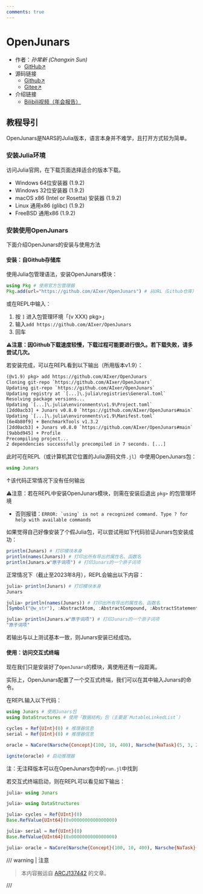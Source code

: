 ```yaml
---
comments: true
---
```


# OpenJunars

- 作者：*孙常新 (Changxin Sun)*
  - [GitHub↗](https://github.com/AIxer)
- 源码链接
  - [Github↗](https://github.com/AIxer/OpenJunars)
  - [Gitee↗](https://gitee.com/junars/nacore6)
- 介绍链接
  - [Bilibili视频（年会报告）](https://www.bilibili.com/video/BV15m4y1Q7yD?p=3)

## 教程导引

OpenJunars是NARS的Julia版本，语言本身并不难学，且打开方式较为简单。

### 安装Julia环境

访问Julia官网，在下载页面选择适合的版本下载。

- Windows 64位安装器 (1.9.2)
- Windows 32位安装器 (1.9.2)
- macOS x86 (Intel or Rosetta) 安装器 (1.9.2)
- Linux 通用x86 (glibc) (1.9.2)
- FreeBSD 通用x86 (1.9.2)

### 安装使用OpenJunars

下面介绍OpenJunars的安装与使用方法

#### 安装：自Github存储库

使用Julia包管理语法，安装OpenJunars模块：

```julia
using Pkg # 使用官方包管理器
Pkg.add(url="https://github.com/AIxer/OpenJunars") # 从URL（Github仓库）安装
```

或在REPL中输入：

1. 按 `]` 进入包管理环境「(v XXX) pkg>」
2. 输入`add https://github.com/AIxer/OpenJunars`
3. 回车

**⚠注意：因Github下载速度较慢，下载过程可能要进行很久。若下载失败，请多尝试几次。**

若安装完成，可以在REPL看到以下输出（所用版本v1.9）：

```txt
(@v1.9) pkg> add https://github.com/AIxer/OpenJunars
Cloning git-repo `https://github.com/AIxer/OpenJunars`
Updating git-repo `https://github.com/AIxer/OpenJunars`
Updating registry at `[...]\.julia\registries\General.toml`
Resolving package versions...
Updating `[...]\.julia\environments\v1.9\Project.toml`
[2dd0acb3] + Junars v0.8.0 `https://github.com/AIxer/OpenJunars#main`
Updating `[...]\.julia\environments\v1.9\Manifest.toml`
[6e4b80f9] + BenchmarkTools v1.3.2
[2dd0acb3] + Junars v0.8.0 `https://github.com/AIxer/OpenJunars#main`
[9abbd945] + Profile
Precompiling project...
2 dependencies successfully precompiled in 7 seconds. [...]
```

此时可在REPL（或计算机其它位置的Julia源码文件`.jl`）中使用OpenJunars包：

```julia
using Junars
```

↑该代码正常情况下没有任何输出

⚠注意：若在REPL中安装OpenJunars模块，则需在安装后退出 `pkg>` 的包管理环境

- 否则报错：```ERROR: `using` is not a recognized command. Type ? for help with available commands```

如果觉得自己好像安装了个假Julia包，可以尝试用如下代码验证Junars包安装成功：

```julia
println(Junars) # 打印模块本身
println(names(Junars)) # 打印出所有导出的属性名、函数名
println(Junars.w"原子词项") # 打印Junars的一个原子词项
```

正常情况下（截止至2023年8月），REPL会输出以下内容：

```julia
julia> println(Junars) # 打印模块本身
Junars

julia> println(names(Junars)) # 打印出所有导出的属性名、函数名
[Symbol("@w_str"), :AbstractAtom, :AbstractCompound, :AbstractStatement, :AbstractVariable, :Action, :Admins, :Atom, :BLinkRecord, :Backward, :BackwardWeak, :Belief, :Budget, :COMPONENT, :COMPONENT_CONDITION, :COMPONENT_STATEMENT, :COMPOUND, :COMPOUND_CONDITION, :COMPOUND_STATEMENT, :Compound, :CompoundBackward, :CompoundBackwardWeak, :CompoundForward, :Concept, :Conjunction, :Control, :DVar, :Disjunction, :Entity, :Equivalence, :ExtDiff, :ExtImage, :ExtIntersection, :ExtSet, :FOTerm, :Forward, :Gene, :HashValue, :IVar, :Image, :Implication, :Inference, :Inheritance, :IntDiff, :IntImage, :IntIntersection, :IntSet, :Judgement, :Junars, :LinkStyle, :LinkTree, :NALDifference, :NALIntersection, :NALSet, :NaCore, :NaTask, :Nar, :Narsche, :Negation, :PlaceHolder, :Product, :QVar, :Question, :Racer, :RuleStyle, :SELF, :Sentence, :Similarity, :Stamp, :Statement, :TRANSFORM, :Table, :TaskLink, :Term, :TermLink, :Token, :Truth, :Variable, :Word, :abduction, :above_threshold, :absexpdiff, :absorb!, :activate!, :add!, :addone, :analogy, :and, :anonymous_analogy, :applysubs!, :attach!, :ave_ari, :ave_geo, :ave_priority, :bgt, :bro, :c2w, :calcbgt, :clear!, :comparision, :conceptualize, :contraposition, :conversion, :cpx, :cycle!, :dec_durability!, :dec_priority!, :dec_quality!, :deduction, :derivetask!, :derivetask1, :derivetask2, :difference, :dispatch, :dispatch2, :durability, :exemplification, :expect, :findsubstitute, :forget!, :has, :hasivar, :hasvar, :ignite, :inc_durability!, :inc_priority!, :inc_quality!, :induction, :intersection, :into_track!, :inv_abd, :inv_ana, :inv_anonymous_ana, :inv_com, :inv_ded, :inv_difference, :inv_ind, :inv_reduceconj, :inv_reduceconj_neg, :inv_reducedisj, :iscommutative, :isconstant, :isjudgment, :isnegative, :isopenvar, :isvar, :localmatch, :name, :negation, :now, :or, :out_track!, :overlapped, :parse_term, :parsese, :pick, :preparelinks, :priority, :put!, :putback!, :quality, :rank, :reduceconj, :reduceconj_neg, :reducedisj, :remove!, :renamevar!, :resemblance, :revise, :revision, :t2q, :take!, :target, :token, :transformrela, :trysolution!, :unify!, :unionstamp, :w2c, :∧, :∨, :⊖, :⋂, :⋃]

julia> println(Junars.w"原子词项") # 打印Junars的一个原子词项
"原子词项"

```

若输出与以上测试基本一致，则Junars安装已经成功。

#### 使用：访问交互式终端

现在我们只是安装好了`OpenJunars`的模块，离使用还有一段距离。

实际上，OpenJunars配置了一个交互式终端，我们可以在其中输入Junars的命令。

在REPL输入以下代码：

```julia
using Junars # 使用Junars包
using DataStructures # 使用「数据结构」包（主要是`MutableLinkedList`）

cycles = Ref{UInt}(0) # 推理器信息
serial = Ref{UInt}(0) # 推理器信息

oracle = NaCore(Narsche{Concept}(100, 10, 400), Narsche{NaTask}(5, 3, 20), MutableLinkedList{NaTask}(), serial, cycles); # 构造推理器

ignite(oracle) # 启动推理器
```

注：无注释版本可以在OpenJunars包中的`run.jl`中找到

若交互式终端启动，则在REPL可以看见如下输出：

```julia
julia> using Junars

julia> using DataStructures

julia> cycles = Ref{UInt}(0)
Base.RefValue{UInt64}(0x0000000000000000)

julia> serial = Ref{UInt}(0)
Base.RefValue{UInt64}(0x0000000000000000)

julia> oracle = NaCore(Narsche{Concept}(100, 10, 400), Narsche{NaTask}(5, 3, 20), MutableLinkedList{NaTask}(), serial, cycles);

```

/// warning | 注意

> 本内容搬运自 [ARCJ137442](https://github.com/ARCJ137442) 的文章。

///
